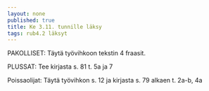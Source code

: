```yaml
---
layout: none
published: true
title: Ke 3.11. tunnille läksy
tags: rub4.2 läksyt
---
```

PAKOLLISET:
Täytä työvihkoon tekstin 4 fraasit.

PLUSSAT:
Tee kirjasta s. 81 t. 5a ja 7

Poissaolijat:
Täytä työvihkon s. 12 ja kirjasta s. 79 alkaen t. 2a-b, 4a